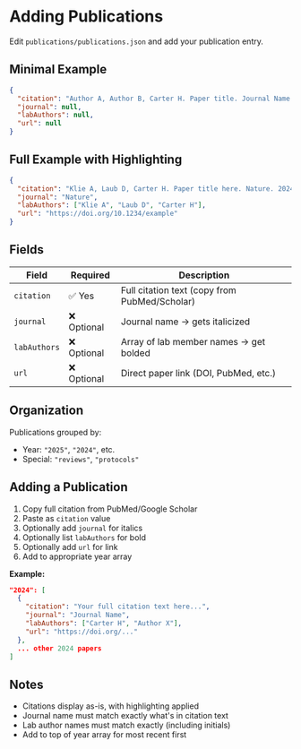 # Adding Publications

Edit `publications/publications.json` and add your publication entry.

## Minimal Example

```json
{
  "citation": "Author A, Author B, Carter H. Paper title. Journal Name. 2024.",
  "journal": null,
  "labAuthors": null,
  "url": null
}
```

## Full Example with Highlighting

```json
{
  "citation": "Klie A, Laub D, Carter H. Paper title here. Nature. 2024 Aug;40(8):123-456. PMID: 12345678.",
  "journal": "Nature",
  "labAuthors": ["Klie A", "Laub D", "Carter H"],
  "url": "https://doi.org/10.1234/example"
}
```

## Fields

| Field | Required | Description |
|-------|----------|-------------|
| `citation` | ✅ Yes | Full citation text (copy from PubMed/Scholar) |
| `journal` | ❌ Optional | Journal name → gets italicized |
| `labAuthors` | ❌ Optional | Array of lab member names → get bolded |
| `url` | ❌ Optional | Direct paper link (DOI, PubMed, etc.) |

## Organization

Publications grouped by:
- Year: `"2025"`, `"2024"`, etc.
- Special: `"reviews"`, `"protocols"`

## Adding a Publication

1. Copy full citation from PubMed/Google Scholar
2. Paste as `citation` value
3. Optionally add `journal` for italics
4. Optionally list `labAuthors` for bold
5. Optionally add `url` for link
6. Add to appropriate year array

**Example:**

```json
"2024": [
  {
    "citation": "Your full citation text here...",
    "journal": "Journal Name",
    "labAuthors": ["Carter H", "Author X"],
    "url": "https://doi.org/..."
  },
  ... other 2024 papers
]
```

## Notes

- Citations display as-is, with highlighting applied
- Journal name must match exactly what's in citation text
- Lab author names must match exactly (including initials)
- Add to top of year array for most recent first
